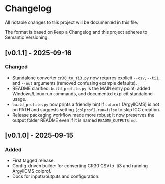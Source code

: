 # Changelog

All notable changes to this project will be documented in this file.

The format is based on Keep a Changelog and this project adheres to Semantic Versioning.

## [v0.1.1] - 2025-09-16
### Changed
- Standalone converter `cr30_to_ti3.py` now requires explicit `--csv`, `--ti1`, and `--out` arguments (removed confusing example defaults).
- README clarified: `build_profile.py` is the MAIN entry point; added Windows/Linux run commands, and documented explicit standalone usage.
- `build_profile.py` now prints a friendly hint if `colprof` (ArgyllCMS) is not on PATH and suggests setting `[colprof].run=false` to skip ICC creation.
- Release packaging workflow made more robust; it now preserves the output folder README even if it is named `README_OUTPUTS.md`.

## [v0.1.0] - 2025-09-15
### Added
- First tagged release.
- Config-driven builder for converting CR30 CSV to .ti3 and running ArgyllCMS colprof.
- Docs for inputs/outputs and configuration.
